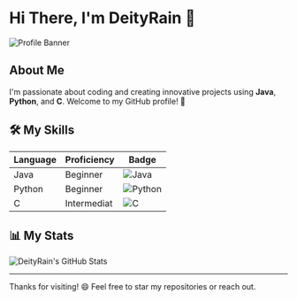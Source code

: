 # Hi There, I'm DeityRain 👋

![Profile Banner](https://images.stockcake.com/public/5/d/a/5da4f4e3-1523-4e22-9436-e550ca88f0f1_large/coding-over-coffee-stockcake.jpg) <!-- Optional banner image -->

## About Me

I'm passionate about coding and creating innovative projects using **Java**, **Python**, and **C**. Welcome to my GitHub profile! 🚀

## 🛠️ My Skills

| Language | Proficiency | Badge |
| -------- | ----------- | ------- |
| Java     | Beginner    | ![Java](https://img.shields.io/badge/Java-ED8B00?style=for-the-badge&logo=openjdk&logoColor=white) |
| Python   | Beginner	 | ![Python](https://img.shields.io/badge/Python-3776AB?style=for-the-badge&logo=python&logoColor=white) |
| C        | Intermediat | ![C](https://img.shields.io/badge/C-264422?style=for-the-badge&logo=c&logoColor=white) |

## 📊 My Stats

![DeityRain's GitHub Stats](https://github-readme-stats.vercel.app/api?username=DeityRain&show_icons=true&hide_title=true&include_all_commits=true&count_private=true&theme=radical)

---

Thanks for visiting! 😄 Feel free to star my repositories or reach out.
